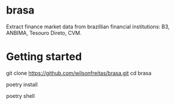 # brasa

Extract finance market data from brazillian financial institutions: B3, ANBIMA, Tesouro Direto, CVM.

# Getting started
 

git clone https://github.com/wilsonfreitas/brasa.git
cd brasa

poetry install

poetry shell

